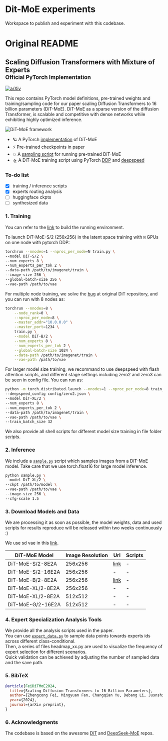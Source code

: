 # Dit-MoE experiments

Workspace to publish and experiment with this codebase.

# Original README

## Scaling Diffusion Transformers with Mixture of Experts <br><sub>Official PyTorch Implementation</sub>

[![arXiv](https://img.shields.io/badge/arXiv-2407.11633-b31b1b.svg)](https://arxiv.org/abs/2407.11633)

This repo contains PyTorch model definitions, pre-trained weights and training/sampling code for our paper scaling Diffusion Transformers to 16 billion parameters (DiT-MoE).
DiT-MoE as a sparse version of the diffusion Transformer, is scalable and competitive with dense networks while exhibiting highly optimized inference. 

![DiT-MoE framework](visuals/framework.png) 


* 🪐 A PyTorch [implementation](models.py) of DiT-MoE
* ⚡️ Pre-trained checkpoints in paper
* 💥 A [sampling script](sample.py) for running pre-trained DiT-MoE 
* 🛸 A DiT-MoE training script using PyTorch [DDP](train.py) and [deepspeed](train_deepspeed.py)


### To-do list

- [x] training / inference scripts
- [x] experts routing analysis
- [ ] huggingface ckpts
- [ ] synthesized data

### 1. Training 

You can refer to the [link](https://github.com/facebookresearch/DiT/blob/main/environment.yml) to build the running environment.

To launch DiT-MoE-S/2 (256x256) in the latent space training with `N` GPUs on one node with pytorch DDP:
```bash
torchrun --nnodes=1 --nproc_per_node=N train.py \
--model DiT-S/2 \
--num_experts 8 \
--num_experts_per_tok 2 \
--data-path /path/to/imagenet/train \
--image-size 256 \
--global-batch-size 256 \
--vae-path /path/to/vae
```


For multiple node training, we solve the [bug](https://github.com/facebookresearch/DiT/blob/main/train.py#L149) at original DiT repository, and you can run with 8 nodes as: 
```bash
torchrun --nnodes=8 \
    --node_rank=0 \
    --nproc_per_node=8 \
    --master_addr="10.0.0.0" \
    --master_port=1234 \
    train.py \
    --model DiT-B/2 \
    --num_experts 8 \
    --num_experts_per_tok 2 \
    --global-batch-size 1024 \
    --data-path /path/to/imagenet/train \
    --vae-path /path/to/vae
```


For larger model size training, we recommand to use deepspeed with flash attention scripts, and different stage settings including zero2 and zero3 can be seen in config file. 
You can run as:
```bash
python -m torch.distributed.launch --nnodes=1 --nproc_per_node=8 train_deepspeed.py \
--deepspeed_config config/zero2.json \
--model DiT-XL/2 \
--num_experts 8 \
--num_experts_per_tok 2 \
--data-path /path/to/imagenet/train \
--vae-path /path/to/vae \
--train_batch_size 32
```

We also provide all shell scripts for different model size training in file folder *scripts*. 

### 2. Inference 

We include a [`sample.py`](sample.py) script which samples images from a DiT-MoE model. Take care that we use torch.float16 for large model inference. 
```bash
python sample.py \
--model DiT-XL/2 \
--ckpt /path/to/model \
--vae-path /path/to/vae \
--image-size 256 \
--cfg-scale 1.5
```


### 3. Download Models and Data 

We are processing it as soon as possible, the model weights, data and used scripts for results reproduce will be released within two weeks continuously :) 

We use sd vae in this [link](https://huggingface.co/feizhengcong/DiT-MoE/tree/main/sd-vae-ft-mse). 


| DiT-MoE Model     | Image Resolution | Url | Scripts |
|---------------|------------------|---------|---------|
| DiT-MoE-S/2-8E2A | 256x256          | [link](https://huggingface.co/feizhengcong/DiT-MoE/blob/main/dit_moe_s_8E2A.pt)  | - | 
| DiT-MoE-S/2-16E2A | 256x256         | -   | -|
| DiT-MoE-B/2-8E2A | 256x256         | [link](https://huggingface.co/feizhengcong/DiT-MoE/blob/main/dit_moe_b_8E2A.pt)  | -|
| DiT-MoE-XL/2-8E2A | 256x256         | -   | -|
| DiT-MoE-XL/2-8E2A | 512x512         | -   | -|
| DiT-MoE-G/2-16E2A | 512x512         | -   | -|


### 4. Expert Specialization Analysis Tools

We provide all the analysis scripts used in the paper.  
You can use [`expert_data.py`](analysis/expert_data.py) to sample data points towards experts ids across different class-conditional.  
Then, a series of files headmap_xx.py are used to visualize the frequency of expert selection for different scenarios.  
Quick validation can be achieved by adjusting the number of sampled data and the save path. 



### 5. BibTeX

```bibtex
@article{FeiDiTMoE2024,
  title={Scaling Diffusion Transformers to 16 Billion Parameters},
  author={Zhengcong Fei, Mingyuan Fan, Changqian Yu, Debang Li, Jusnshi Huang},
  year={2024},
  journal={arXiv preprint},
}
```


### 6. Acknowledgments

The codebase is based on the awesome [DiT](https://github.com/facebookresearch/DiT) and [DeepSeek-MoE](https://github.com/deepseek-ai/DeepSeek-MoE) repos. 


